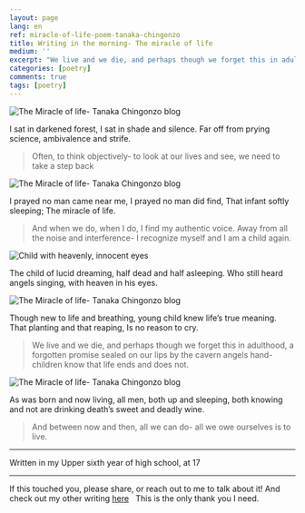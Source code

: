 ```yaml
---
layout: page
lang: en
ref: miracle-of-life-poem-tanaka-chingonzo
title: Writing in the morning- The miracle of life
medium: ''
excerpt: "We live and we die, and perhaps though we forget this in adulthood, a forgotten promise sealed on our lips by the cavern angels hand- children know that life ends and does not."
categories: [poetry]
comments: true
tags: [poetry]
---
```


![The Miracle of life- Tanaka Chingonzo blog](https://cdn-images-1.medium.com/max/800/1*hK0LXs3O7TuyMGCBnua5Lw.jpeg)

I sat in darkened forest,
I sat in shade and silence.
Far off from prying science,
ambivalence and strife.

>Often, to think objectively- to look at our lives and see, we need to take a step back

![The Miracle of life- Tanaka Chingonzo blog](https://cdn-images-1.medium.com/max/800/1*sfeQz10KiJh_UKYbSd28Wg.jpeg)

I prayed no man came near me,
I prayed no man did find,
That infant softly sleeping;
The miracle of life.

 >And when we do, when I do, I find my authentic voice. Away from all the noise and interference- I recognize myself and I am a child again.

![Child with heavenly, innocent eyes](http://s9.favim.com/orig/131001/adorable-african-aww-baby-Favim.com-965211.jpg "Heaven in his eyes")

The child of lucid dreaming,
half dead and half asleeping.
Who still heard angels singing,
with heaven in his eyes.

![The Miracle of life- Tanaka Chingonzo blog](https://cdn-images-1.medium.com/max/800/1*bWGm3-ezulHUWkbC8dpu0Q.jpeg)

Though new to life and breathing,
young child knew life’s true meaning.
That planting and that reaping,
Is no reason to cry.

 > We live and we die, and perhaps though we forget this in adulthood, a forgotten promise sealed on our lips by the cavern angels hand- children know that life ends and does not.

![The Miracle of life- Tanaka Chingonzo blog](https://cdn-images-1.medium.com/max/800/1*zSmD_wG8OebYo1Co5Tsq6g.jpeg)

As was born and now living,
all men, both up and sleeping,
both knowing and not are drinking
death’s sweet and deadly wine.

>And between now and then, all we can do- all we owe ourselves is to live.


----------

Written in my Upper sixth year of high school, at 17



---

If this touched you, please share, or reach out to me to talk about it! And check out my other writing [here](http://medium.com/@tanakachingonzo)
 
This is the only thank you I need.
